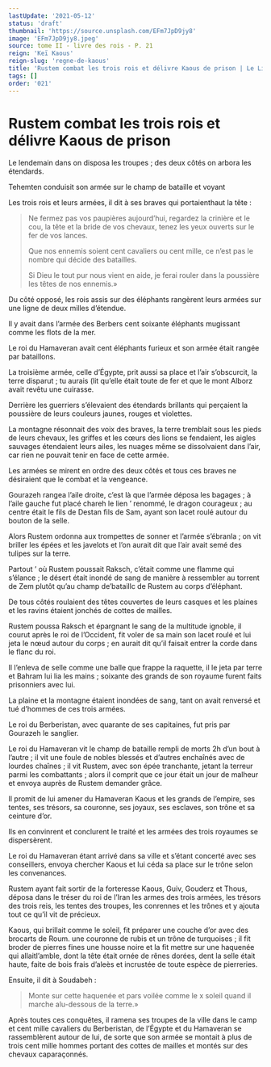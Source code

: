```yaml
---
lastUpdate: '2021-05-12'
status: 'draft'
thumbnail: 'https://source.unsplash.com/EFm7JpD9jy8'
image: 'EFm7JpD9jy8.jpeg'
source: tome II - livre des rois - P. 21
reign: 'Keï Kaous'
reign-slug: 'regne-de-kaous'
title: 'Rustem combat les trois rois et délivre Kaous de prison | Le Livre des Rois | Shâhnâmeh'
tags: []
order: '021'
---
```


# Rustem combat les trois rois et délivre Kaous de prison

Le lendemain dans on disposa les troupes ; des deux côtés on arbora les étendards.

Tehemten conduisit son armée sur le champ de bataille et voyant

Les trois rois et leurs armées, il dit à ses braves qui portaienthaut la tête :

> Ne fermez pas vos paupières aujourd’hui, regardez la crinière et le cou, la tête et la bride de vos chevaux, tenez les yeux ouverts sur le fer de vos lances.
>
> Que nos ennemis soient cent cavaliers ou cent mille, ce n’est pas le nombre qui décide des batailles.
>
> Si Dieu le tout pur nous vient en aide, je ferai rouler dans la poussière les têtes de nos ennemis.»

Du côté opposé, les rois assis sur des éléphants rangèrent leurs armées sur une ligne de deux milles d’étendue.

Il y avait dans l’armée des Berbers cent soixante éléphants mugissant comme les flots de la mer.

Le roi du Hamaveran avait cent éléphants furieux et son armée était rangée par bataillons.

La troisième armée, celle d’Égypte, prit aussi sa place et l’air s’obscurcit, la terre disparut ; tu aurais (lit qu’elle était toute de fer et que le mont Alborz avait revêtu une cuirasse.

Derrière les guerriers s’élevaient des étendards brillants qui perçaient la poussière de leurs couleurs jaunes, rouges et violettes.

La montagne résonnait des voix des braves, la terre tremblait sous les pieds de leurs chevaux, les griffes et les cœurs des lions se fendaient, les aigles sauvages étendaient leurs ailes, les nuages même se dissolvaient dans l’air, car rien ne pouvait tenir en face de cette armée.

Les armées se mirent en ordre des deux côtés et tous ces braves ne désiraient que le combat et la vengeance.

Gourazeh rangea l’aile droite, c’est là que l’armée déposa les bagages ; à l’aile gauche fut placé chareh le lien ’ renommé, le dragon courageux ; au centre était le fils de Destan fils de Sam, ayant son lacet roulé autour du bouton de la selle.

Alors Rustem ordonna aux trompettes de sonner et l’armée s’ébranla ; on vit briller les épées et les javelots et l’on aurait dit que l’air avait semé des tulipes sur la terre.

Partout ’ où Rustem poussait Raksch, c’était comme une flamme qui s’élance ; le désert était inondé de sang de manière à ressembler au torrent de Zem plutôt qu’au champ de’bataillc de Rustem au corps d’éléphant.

De tous côtés roulaient des têtes couvertes de leurs casques et les plaines et les ravins étaient jonchés de cottes de mailles.

Rustem poussa Raksch et épargnant le sang de la multitude ignoble, il courut après le roi de l’Occident, fit voler de sa main son lacet roulé et lui jeta le nœud autour du corps ; en aurait dit qu’il faisait entrer la corde dans le flanc du roi.

Il l’enleva de selle comme une balle que frappe la raquette, il le jeta par terre et Bahram lui lia les mains ; soixante des grands de son royaume furent faits prisonniers avec lui.

La plaine et la montagne étaient inondées de sang, tant on avait renversé et tué d’hommes de ces trois armées.

Le roi du Berberistan, avec quarante de ses capitaines, fut pris par Gourazeh le sanglier.

Le roi du Hamaveran vit le champ de bataille rempli de morts 2h d’un bout à l’autre ; il vit une foule de nobles blessés et d’autres enchaînés avec de lourdes chaînes ; il vit Rustem, avec son épée tranchante, jetant la terreur parmi les combattants ; alors il comprit que ce jour était un jour de malheur et envoya auprès de Rustem demander grâce.

Il promit de lui amener du Hamaveran Kaous et les grands de l’empire, ses tentes, ses trésors, sa couronne, ses joyaux, ses esclaves, son trône et sa ceinture d’or.

Ils en convinrent et conclurent le traité et les armées des trois royaumes se dispersèrent.

Le roi du Hamaveran étant arrivé dans sa ville et s’étant concerté avec ses conseillers, envoya chercher Kaous et lui céda sa place sur le trône selon les convenances.

Rustem ayant fait sortir de la forteresse Kaous, Guiv, Gouderz et Thous, déposa dans le tréser du roi de l’Iran les armes des trois armées, les trésors des trois reis, les tentes des troupes, les conrennes et les trônes et y ajouta tout ce qu’il vit de précieux.

Kaous, qui brillait comme le soleil, fit préparer une couche d’or avec des brocarts de Roum. une couronne de rubis et un trône de turquoises ; il fit broder de pierres fines une housse noire et la fit mettre sur une haquenée qui allaitl’amble, dont la tête était ornée de rênes dorées, dent la selle était haute, faite de bois frais d’aleès et incrustée de toute espèce de pierreries.

Ensuite, il dit à Soudabeh :

> Monte sur cette haquenée et pars voilée comme le x soleil quand il marche alu-dessous de la terre.»

Après toutes ces conquêtes, il ramena ses troupes de la ville dans le camp et cent mille cavaliers du Berberistan, de l’Égypte et du Hamaveran se rassemblèrent autour de lui, de sorte que son armée se montait à plus de trois cent mille hommes portant des cottes de mailles et montés sur des chevaux caparaçonnés.

